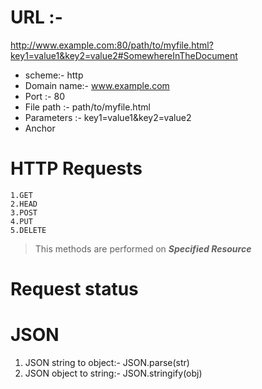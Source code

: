 # URL :-
 http://www.example.com:80/path/to/myfile.html?key1=value1&key2=value2#SomewhereInTheDocument
* scheme:- http
* Domain name:- www.example.com
* Port :- 80
* File path :- path/to/myfile.html
* Parameters :- key1=value1&key2=value2
* Anchor


# HTTP Requests
    1.GET
    2.HEAD
    3.POST
    4.PUT
    5.DELETE
>This methods are performed on ***Specified Resource***



# Request status

# JSON
1. JSON string to object:- JSON.parse(str)
1. JSON object to string:- JSON.stringify(obj)